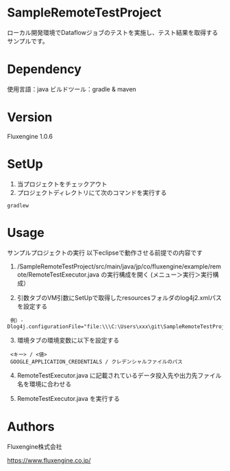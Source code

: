 # SampleRemoteTestProject
ローカル開発環境でDataflowジョブのテストを実施し、テスト結果を取得するサンプルです。

# Dependency
使用言語：java
ビルドツール：gradle & maven

# Version
Fluxengine 1.0.6

# SetUp

1. 当プロジェクトをチェックアウト
2. プロジェクトディレクトリにて次のコマンドを実行する
```
gradlew
```

# Usage
サンプルプロジェクトの実行
  以下eclipseで動作させる前提での内容です

  1. /SampleRemoteTestProject/src/main/java/jp/co/fluxengine/example/remote/RemoteTestExecutor.java の実行構成を開く (メニュー＞実行＞実行構成）

  2. 引数タブのVM引数にSetUpで取得したresourcesフォルダのlog4j2.xmlパスを設定する
   ```
    例）-Dlog4j.configurationFile="file:\\\C:\Users\xxx\git\SampleRemoteTestProject\conf\log4j2.xml"
   ```
  3. 環境タブの環境変数に以下を設定する
   ```
    <キー> / <値>
    GOOGLE_APPLICATION_CREDENTIALS / クレデンシャルファイルのパス
   ```
  4. RemoteTestExecutor.java に記載されているデータ投入先や出力先ファイル名を環境に合わせる

  5. RemoteTestExecutor.java を実行する

# Authors
Fluxengine株式会社

https://www.fluxengine.co.jp/
